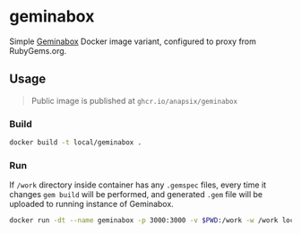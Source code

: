 # geminabox

Simple [Geminabox](https://github.com/geminabox/geminabox) Docker image variant,
configured to proxy from RubyGems.org.

## Usage

> Public image is published at `ghcr.io/anapsix/geminabox`

### Build

```sh
docker build -t local/geminabox .
```

### Run

If `/work` directory inside container has any `.gemspec` files, every time it changes
`gem build` will be performed, and generated `.gem` file will be uploaded to running
instance of Geminabox.

```sh
docker run -dt --name geminabox -p 3000:3000 -v $PWD:/work -w /work local/geminabox
```
